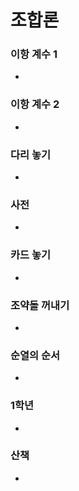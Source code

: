 # 조합론

### 이항 계수 1

* 

### 이항 계수 2

* 

### 다리 놓기

* 

### 사전

* 

### 카드 놓기

* 

### 조약돌 꺼내기

* 

### 순열의 순서

* 

### 1학년

* 

### 산책

* 

